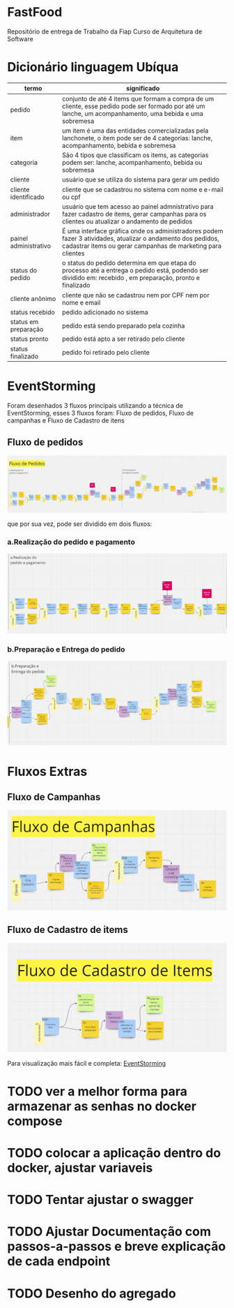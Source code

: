 # FastFood
Repositório de entrega de Trabalho da Fiap Curso de Arquitetura de Software

# Dicionário linguagem Ubíqua

| termo               | significado          |
|---------------------|----------------------|
| pedido              | conjunto de até 4 items que formam a compra de um cliente, esse pedido pode ser formado por até um lanche, um acompanhamento, uma bebida e uma sobremesa |
| item                 | um item é uma das entidades comercializadas pela lanchonete, o item pode ser de 4 categorias: lanche, acompanhamento, bebida e sobremesa|
| categoria | São 4 tipos que classificam os items, as categorias podem ser: lanche, acompanhamento, bebida ou sobremesa |
| cliente | usuário que se utiliza do sistema para gerar um pedido |
| cliente identificado | cliente que se cadastrou no sistema com nome e e-mail ou cpf |
| administrador | usuário que tem acesso ao painel admnistrativo para fazer cadastro de items, gerar campanhas para os clientes ou atualizar o andamento de pedidos |
| painel administrativo | É uma interface gráfica onde os administradores podem fazer 3 atividades, atualizar o andamento dos pedidos, cadastrar items ou gerar campanhas de marketing para clientes |
| status do pedido | o status do pedido determina em que etapa do processo até a entrega o pedido está, podendo ser dividido em: recebido , em preparação, pronto e finalizado |
| cliente anônimo | cliente que não se cadastrou nem por CPF nem por nome e email
| status recebido | pedido adicionado no sistema |
| status em preparação | pedido está sendo preparado pela cozinha |
| status pronto | pedido está apto a ser retirado pelo cliente |
| status finalizado | pedido foi retirado pelo cliente |

# EventStorming

Foram desenhados 3 fluxos principais utilizando a técnica de EventStorming, esses 3 fluxos foram: Fluxo de pedidos, Fluxo de campanhas e Fluxo de Cadastro de itens

## Fluxo de pedidos

![fluxo de pedidos](./fluxos/fluxo_pedidos.png)

que por sua vez, pode ser dividido em dois fluxos:

### a.Realização do pedido e pagamento

![fluxo de realização do pedido e pagamento](./fluxos/fluxo_pedido_pagamento.png)

### b.Preparação e Entrega do pedido

![fluxo de preparação e entrega do pedido](./fluxos/fluxo_preparacao_entrega.png)

# Fluxos Extras

## Fluxo de Campanhas
![fluxo de pedidos](./fluxos/fluxo_campanhas.png)

## Fluxo de Cadastro de items
![fluxo de pedidos](./fluxos/fluxo_cadastro_item.png)


Para visualização mais fácil e completa: [EventStorming](https://miro.com/welcomeonboard/UElJdjNsbXhCU2JKTjFKeFFYaXFPQ1cwT2w1d3hnUGRFd0hHUEx2ZGRhOHplMFhlaWZIZVY5Z1EzRE1wY3NXZnwzNDU4NzY0NTk1Mzg2MjM0MzIwfDI=?share_link_id=552096779953)


# TODO ver a melhor forma para armazenar as senhas no docker compose
# TODO colocar a aplicação dentro do docker, ajustar variaveis
# TODO Tentar ajustar o swagger
# TODO Ajustar Documentação com passos-a-passos e breve explicação de cada endpoint
# TODO Desenho do agregado